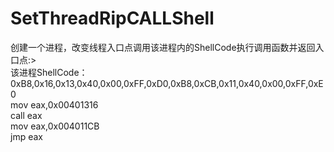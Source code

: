 # SetThreadRipCALLShell
创建一个进程，改变线程入口点调用该进程内的ShellCode执行调用函数并返回入口点:>  
该进程ShellCode：0xB8,0x16,0x13,0x40,0x00,0xFF,0xD0,0xB8,0xCB,0x11,0x40,0x00,0xFF,0xE0  
mov eax,0x00401316  
call eax  
mov eax,0x004011CB  
jmp eax  
